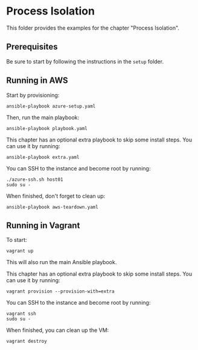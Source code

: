 # Process Isolation

This folder provides the examples for the chapter "Process Isolation".

## Prerequisites

Be sure to start by following the instructions in the `setup` folder.

## Running in AWS

Start by provisioning:

```
ansible-playbook azure-setup.yaml
```

Then, run the main playbook:

```
ansible-playbook playbook.yaml
```

This chapter has an optional extra playbook to skip some install steps.
You can use it by running:

```
ansible-playbook extra.yaml
```

You can SSH to the instance and become root by running:

```
./azure-ssh.sh host01
sudo su -
```

When finished, don't forget to clean up:

```
ansible-playbook aws-teardown.yaml
```

## Running in Vagrant

To start:

```
vagrant up
```

This will also run the main Ansible playbook.

This chapter has an optional extra playbook to skip some install steps.
You can use it by running:

```
vagrant provision --provision-with=extra
```

You can SSH to the instance and become root by running:

```
vagrant ssh
sudo su -
```

When finished, you can clean up the VM:

```
vagrant destroy
```
